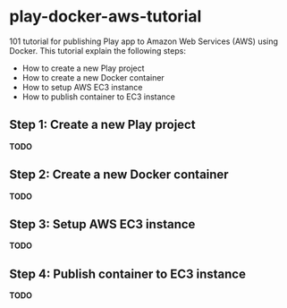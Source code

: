 # play-docker-aws-tutorial
101 tutorial for publishing Play app to Amazon Web Services (AWS) using Docker. This tutorial explain the following steps:

- How to create a new Play project
- How to create a new Docker container
- How to setup AWS EC3 instance
- How to publish container to EC3 instance

## Step 1: Create a new Play project
**TODO**

## Step 2: Create a new Docker container
**TODO**

## Step 3: Setup AWS EC3 instance
**TODO**

## Step 4: Publish container to EC3 instance
**TODO**
